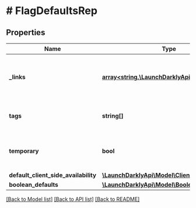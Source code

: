 # # FlagDefaultsRep

## Properties

Name | Type | Description | Notes
------------ | ------------- | ------------- | -------------
**_links** | [**array<string,\LaunchDarklyApi\Model\Link>**](Link.md) | The location and content type of related resources | [optional]
**tags** | **string[]** | A list of default tags for each flag | [optional]
**temporary** | **bool** | Whether the flag should be temporary by default | [optional]
**default_client_side_availability** | [**\LaunchDarklyApi\Model\ClientSideAvailability**](ClientSideAvailability.md) |  | [optional]
**boolean_defaults** | [**\LaunchDarklyApi\Model\BooleanDefaults**](BooleanDefaults.md) |  | [optional]

[[Back to Model list]](../../README.md#models) [[Back to API list]](../../README.md#endpoints) [[Back to README]](../../README.md)
